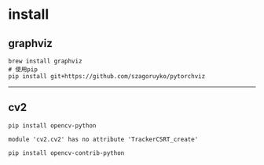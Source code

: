 # install 

## graphviz
```
brew install graphviz
# 使用pip
pip install git+https://github.com/szagoruyko/pytorchviz
```
---


## cv2
`pip install opencv-python`
```
module 'cv2.cv2' has no attribute 'TrackerCSRT_create'

pip install opencv-contrib-python

```

